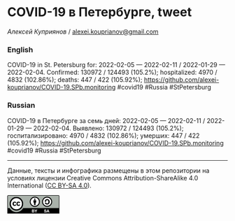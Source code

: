 COVID-19 в Петербурге, tweet
============================

*Алексей Куприянов* /
<a href="mailto:alexei.kouprianov@gmail.com" class="email">alexei.kouprianov@gmail.com</a>

### English

COVID-19 in St. Petersburg for: 2022-02-05 — 2022-02-11 / 2022-01-29 —
2022-02-04. Сonfirmed: 130972 / 124493 (105.2%); hospitalized: 4970 /
4832 (102.86%); deaths: 447 / 422 (105.92%);
<a href="https://github.com/alexei-kouprianov/COVID-19.SPb.monitoring" class="uri">https://github.com/alexei-kouprianov/COVID-19.SPb.monitoring</a>
\#covid19 \#Russia \#StPetersburg

### Russian

COVID-19 в Петербурге за семь дней: 2022-02-05 — 2022-02-11 / 2022-01-29
— 2022-02-04. Выявлено: 130972 / 124493 (105.2%); госпитализировано:
4970 / 4832 (102.86%); умерших: 447 / 422 (105.92%);
<a href="https://github.com/alexei-kouprianov/COVID-19.SPb.monitoring" class="uri">https://github.com/alexei-kouprianov/COVID-19.SPb.monitoring</a>
\#covid19 \#Russia \#StPetersburg

------------------------------------------------------------------------

Данные, тексты и инфографика размещены в этом репозитории на условиях
лицензии Creative Commons Attribution-ShareAlike 4.0 International ([CC
BY-SA 4.0](https://creativecommons.org/licenses/by-sa/4.0/)).

![](../misc/CC-BY-SA-icon.png "CC-BY-SA")
